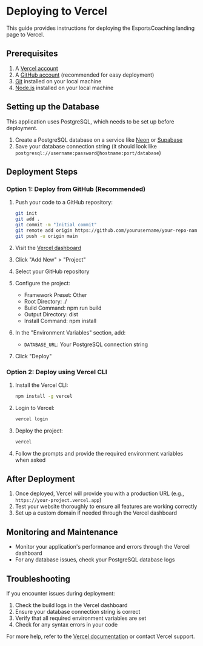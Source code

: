 # Deploying to Vercel

This guide provides instructions for deploying the EsportsCoaching landing page to Vercel.

## Prerequisites

1. A [Vercel account](https://vercel.com/signup)
2. A [GitHub account](https://github.com/join) (recommended for easy deployment)
3. [Git](https://git-scm.com/downloads) installed on your local machine
4. [Node.js](https://nodejs.org/) installed on your local machine

## Setting up the Database

This application uses PostgreSQL, which needs to be set up before deployment.

1. Create a PostgreSQL database on a service like [Neon](https://neon.tech/) or [Supabase](https://supabase.com/)
2. Save your database connection string (it should look like `postgresql://username:password@hostname:port/database`)

## Deployment Steps

### Option 1: Deploy from GitHub (Recommended)

1. Push your code to a GitHub repository:
   ```bash
   git init
   git add .
   git commit -m "Initial commit"
   git remote add origin https://github.com/yourusername/your-repo-name.git
   git push -u origin main
   ```

2. Visit the [Vercel dashboard](https://vercel.com/dashboard)
3. Click "Add New" > "Project"
4. Select your GitHub repository
5. Configure the project:
   - Framework Preset: Other
   - Root Directory: ./
   - Build Command: npm run build
   - Output Directory: dist
   - Install Command: npm install

6. In the "Environment Variables" section, add:
   - `DATABASE_URL`: Your PostgreSQL connection string

7. Click "Deploy"

### Option 2: Deploy using Vercel CLI

1. Install the Vercel CLI:
   ```bash
   npm install -g vercel
   ```

2. Login to Vercel:
   ```bash
   vercel login
   ```

3. Deploy the project:
   ```bash
   vercel
   ```

4. Follow the prompts and provide the required environment variables when asked

## After Deployment

1. Once deployed, Vercel will provide you with a production URL (e.g., `https://your-project.vercel.app`)
2. Test your website thoroughly to ensure all features are working correctly
3. Set up a custom domain if needed through the Vercel dashboard

## Monitoring and Maintenance

- Monitor your application's performance and errors through the Vercel dashboard
- For any database issues, check your PostgreSQL database logs

## Troubleshooting

If you encounter issues during deployment:

1. Check the build logs in the Vercel dashboard
2. Ensure your database connection string is correct
3. Verify that all required environment variables are set
4. Check for any syntax errors in your code

For more help, refer to the [Vercel documentation](https://vercel.com/docs) or contact Vercel support.